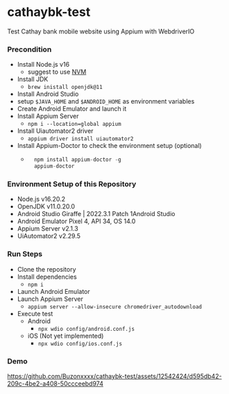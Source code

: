 # cathaybk-test
Test Cathay bank mobile website using Appium with WebdriverIO

### Precondition
- Install Node.js v16 
    - suggest to use [NVM](https://github.com/nvm-sh/nvm)
- Install JDK 
    - `brew inistall openjdk@11`
- Install Android Studio
- setup `$JAVA_HOME` and `$ANDROID_HOME` as environment variables
- Create Android Emulator and launch it
- Install Appium Server
    - `npm i --location=global appium`
- Install Uiautomator2 driver
    - `appium driver install uiautomator2`
- Install Appium-Doctor to check the environment setup (optional) 
    - ```js
        npm install appium-doctor -g
        appium-doctor
        ```

### Environment Setup of this Repository
- Node.js v16.20.2
- OpenJDK v11.0.20.0
- Android Studio Giraffe | 2022.3.1 Patch 1Android Studio
- Android Emulator Pixel 4, API 34, OS 14.0 
- Appium Server v2.1.3
- UiAutomator2 v2.29.5


### Run Steps
- Clone the repository
- Install dependencies
    - `npm i`
- Launch Android Emulator
- Launch Appium Server
    - `appium server --allow-insecure chromedriver_autodownload`
- Execute test
    - Android
        - `npx wdio config/android.conf.js`
    - iOS (Not yet implemented)
        - `npx wdio config/ios.conf.js`
### Demo
https://github.com/Buzonxxxx/cathaybk-test/assets/12542424/d595db42-209c-4be2-a408-50ccceebd974

